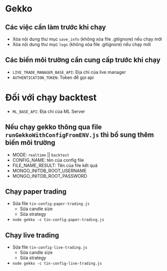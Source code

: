 # Gekko

## Các việc cần làm trước khi chạy
- Xóa nội dung thư mục `save_info` (không xóa file .gitignore) nếu chạy mới
- Xóa nội dung thư mục `logs` (không xóa file .gitignore) nếu chạy mới

## Các biến môi trường cần cung cấp trước khi chạy
- `LIVE_TRADE_MANAGER_BASE_API`: Địa chỉ của live manager
- `AUTHENTICATION_TOKEN`: Token để gọi api

# Đối với chạy backtest
- `ML_BASE_API`: Địa chỉ của ML Server

## Nếu chạy gekko thông qua file `runGekkoWithConfigFromENV.js` thì bổ sung thêm biến môi trường
- MODE: `realtime` || `backtest`
- CONFIG_NAME: tên của config file
- FILE_NAME_RESULT: Tên của file kết quả
- MONGO_INITDB_ROOT_USERNAME
- MONGO_INITDB_ROOT_PASSWORD

## Chạy paper trading
- Sửa file `tin-config-paper-trading.js`
    - Sửa candle size
    - Sửa strategy
- `node gekko -c tin-config-paper-trading.js`

## Chạy live trading
- Sửa file `tin-config-live-trading.js`
    - Sửa candle size
    - Sửa strategy
- `node gekko -c tin-config-live-trading.js`
